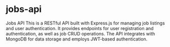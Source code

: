 # jobs-api
Jobs API This is a RESTful API built with Express.js for managing job listings and user authentication. It provides endpoints for user registration and authentication, as well as job CRUD operations. The API integrates with MongoDB for data storage and employs JWT-based authentication.
